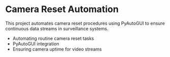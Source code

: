 # Camera Reset Automation

This project automates camera reset procedures using PyAutoGUI to ensure continuous data streams in surveillance systems.

- Automating routine camera reset tasks
- PyAutoGUI integration
- Ensuring camera uptime for video streams

